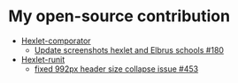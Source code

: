 # My open-source contribution

* [Hexlet-comporator](https://github.com/Hexlet/hexlet-comparator)
    * [Update screenshots hexlet and Elbrus schools #180](https://github.com/Hexlet/hexlet-comparator/pull/180)
* [Hexlet-runit](https://github.com/Hexlet/hexlet-runit)
    * [fixed 992px header size collapse issue #453](https://github.com/hexlet-rus/runit/pull/454)